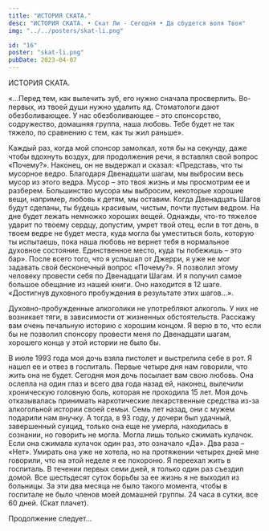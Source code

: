 ```yaml
---
title: "ИСТОРИЯ СКАТА."
desc: "ИСТОРИЯ СКАТА. • Скат Ли - Сегодня • Да сбудется воля Твоя"
img: "../../posters/skat-li.png"

id: "16"
poster: "skat-li.png"
pubDate: 2023-04-07
---
```




ИСТОРИЯ СКАТА.

«…Перед тем, как вылечить зуб, его нужно сначала просверлить. Во-первых, из твоей души нужно удалить яд. Стоматологи дают обезболивающее. У нас обезболивающее – это спонсорство, содружество, домашняя группа, наша любовь. Тебе будет не так тяжело, по сравнению с тем, как ты жил раньше».

Каждый раз, когда мой спонсор замолкал, хотя бы на секунду, даже чтобы вдохнуть воздух, для продолжения речи, я вставлял свой вопрос «Почему?». Наконец, он не выдержал и сказал: «Представь, что ты мусорное ведро. Благодаря Двенадцати шагам, мы выбросим весь мусор из этого ведра. Мусор – это твоя жизнь и мы просмотрим ее и разберем. Большинство мусора мы выбросим, некоторые хорошие вещи, например, любовь к детям, мы оставим. Когда Двенадцать Шагов будут сделаны, ты будешь красивым, чистым, почти пустым ведром. На дне будет лежать немножко хороших вещей. Однажды, что-то тяжелое ударит по твоему сердцу, допустим, умрет твой отец, если в тот день, в твоем ведре не будет места, куда могла бы уместиться боль, которую ты испытаешь, пока наша любовь не вернет тебя в нормальное духовное состояние. Единственное место, куда ты побежишь – это бар». После всего того, что я услышал от Джерри, я уже не мог задавать свой бесконечный вопрос «Почему?». Я позволил этому человеку провести себя по Двенадцати Шагам. И я получил самое большое обещание из нашей книги. Оно находится в 12 шаге. «Достигнув духовного пробуждения в результате этих шагов…».

Духовно-пробужденные алкоголики не употребляют алкоголь. У них не возникает тяги, в зависимости от жизненных обстоятельств. Расскажу вам очень печальную историю с хорошим концом. Я верю в то, что если бы не позволил спонсору провести меня по Двенадцати шагам, хорошего конца у этой истории не было бы.

В июле 1993 года моя дочь взяла пистолет и выстрелила себе в рот. Я нашел ее и отвез в госпиталь. Первые четыре дня нам говорили, что жить она не будет. Сегодня моя дочь посылает вам свою любовь. Она ослепла на один глаз и всего два года назад ей, наконец, вылечили хроническую головную боль, которая не проходила 15 лет. Моя дочь отказывалась принимать наркотические лекарственные средства из-за алкогольной истории своей семьи. Семь лет назад, они с мужем подарили нам внучку. А тогда, в 93 году, у дочери был удачный, завершенный суицид, только она еще не умерла, находилась в сознании, но говорить не могла. Могла лишь только сжимать кулачок. Если она сжимала кулачок один раз, это означало «Да». Два раза – «Нет». Умирать она уже не хотела, но на протяжении четырех дней мне говорили, что на этой неделе я ее похороню. Я переехал жить в госпиталь. В течении первых семи дней, я только один раз съездил домой. Все шестьдесят суток борьбы за ее жизнь я не выходил из больницы. За эти два месяца не было такого момента, чтобы в госпитале не было членов моей домашней группы. 24 часа в сутки, все 60 дней. (Скат плачет).

Продолжение следует…




